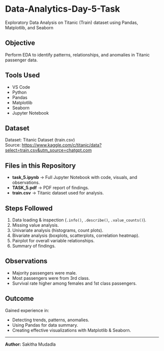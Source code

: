 # Data-Analytics-Day-5-Task
Exploratory Data Analysis on Titanic  (Train) dataset using Pandas, Matplotlib, and Seaborn

##  Objective
Perform EDA to identify patterns, relationships, and anomalies in Titanic passenger data.

##  Tools Used
- VS Code
- Python
- Pandas
- Matplotlib
- Seaborn
- Jupyter Notebook

## Dataset
Dataset: Titanic Dataset (train.csv)  
Source: https://www.kaggle.com/c/titanic/data?select=train.csv&utm_source=chatgpt.com    


##  Files in this Repository
- **task_5.ipynb** → Full Jupyter Notebook with code, visuals, and observations.
- **TASK_5.pdf** → PDF report of findings.
- **train.csv** → Titanic dataset used for analysis.

##  Steps Followed
1. Data loading & inspection (`.info()`, `.describe()`, `.value_counts()`).
2. Missing value analysis.
3. Univariate analysis (histograms, count plots).
4. Bivariate analysis (boxplots, scatterplots, correlation heatmap).
5. Pairplot for overall variable relationships.
6. Summary of findings.

##  Observations
- Majority passengers were male.
- Most passengers were from 3rd class.
- Survival rate higher among females and 1st class passengers.

##  Outcome
Gained experience in:
- Detecting trends, patterns, anomalies.
- Using Pandas for data summary.
- Creating effective visualizations with Matplotlib & Seaborn.

---
**Author:** Sakitha Mudadla 
